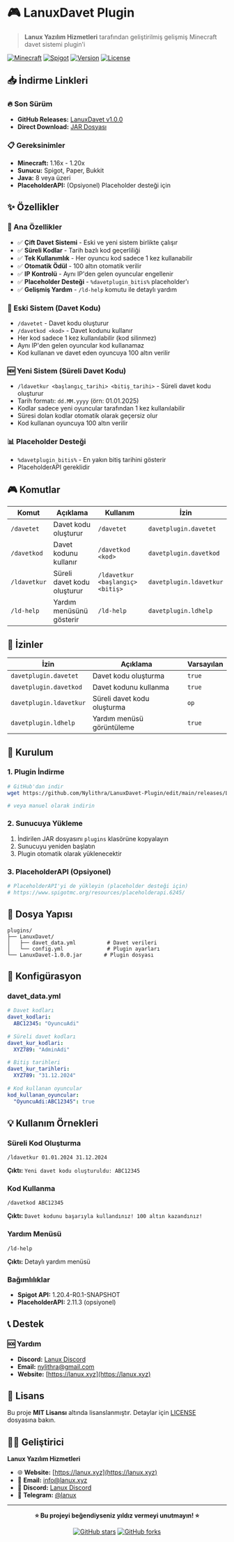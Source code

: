 # 🎮 LanuxDavet Plugin

> **Lanux Yazılım Hizmetleri** tarafından geliştirilmiş gelişmiş Minecraft davet sistemi plugin'i

[![Minecraft](https://img.shields.io/badge/Minecraft-1.16%2B-brightgreen.svg)](https://www.minecraft.net/)
[![Spigot](https://img.shields.io/badge/Spigot-API-blue.svg)](https://www.spigotmc.org/)
[![Version](https://img.shields.io/badge/Version-1.1.1-orange.svg)](https://github.com/lanux/davetplugin/releases)
[![License](https://img.shields.io/badge/License-MIT-green.svg)](LICENSE)

## 📥 İndirme Linkleri

### 🔥 Son Sürüm
- **GitHub Releases:** [LanuxDavet v1.0.0](https://github.com/nylithra/lanuxdavetplugin/releases/)
- **Direct Download:** [JAR Dosyası](https://github.com/Nylithra/LanuxDavet-Plugin/edit/main/releases/LanuxDavet-1.1.1.jar)

### 📋 Gereksinimler
- **Minecraft:** 1.16x - 1.20x
- **Sunucu:** Spigot, Paper, Bukkit
- **Java:** 8 veya üzeri
- **PlaceholderAPI:** (Opsiyonel) Placeholder desteği için

## ✨ Özellikler

### 🎯 Ana Özellikler
- ✅ **Çift Davet Sistemi** - Eski ve yeni sistem birlikte çalışır
- ✅ **Süreli Kodlar** - Tarih bazlı kod geçerliliği
- ✅ **Tek Kullanımlık** - Her oyuncu kod sadece 1 kez kullanabilir
- ✅ **Otomatik Ödül** - 100 altın otomatik verilir
- ✅ **IP Kontrolü** - Aynı IP'den gelen oyuncular engellenir
- ✅ **Placeholder Desteği** - `%davetplugin_bitis%` placeholder'ı
- ✅ **Gelişmiş Yardım** - `/ld-help` komutu ile detaylı yardım

### 🔄 Eski Sistem (Davet Kodu)
- `/davetet` - Davet kodu oluşturur
- `/davetkod <kod>` - Davet kodunu kullanır
- Her kod sadece 1 kez kullanılabilir (kod silinmez)
- Aynı IP'den gelen oyuncular kod kullanamaz
- Kod kullanan ve davet eden oyuncuya 100 altın verilir

### 🆕 Yeni Sistem (Süreli Davet Kodu)
- `/ldavetkur <başlangıç_tarihi> <bitiş_tarihi>` - Süreli davet kodu oluşturur
- Tarih formatı: `dd.MM.yyyy` (örn: 01.01.2025)
- Kodlar sadece yeni oyuncular tarafından 1 kez kullanılabilir
- Süresi dolan kodlar otomatik olarak geçersiz olur
- Kod kullanan oyuncuya 100 altın verilir

### 📊 Placeholder Desteği
- `%davetplugin_bitis%` - En yakın bitiş tarihini gösterir
- PlaceholderAPI gereklidir

## 🎮 Komutlar

| Komut | Açıklama | Kullanım | İzin |
|-------|----------|----------|------|
| `/davetet` | Davet kodu oluşturur | `/davetet` | `davetplugin.davetet` |
| `/davetkod` | Davet kodunu kullanır | `/davetkod <kod>` | `davetplugin.davetkod` |
| `/ldavetkur` | Süreli davet kodu oluşturur | `/ldavetkur <başlangıç> <bitiş>` | `davetplugin.ldavetkur` |
| `/ld-help` | Yardım menüsünü gösterir | `/ld-help` | `davetplugin.ldhelp` |

## 🔐 İzinler

| İzin | Açıklama | Varsayılan |
|------|----------|------------|
| `davetplugin.davetet` | Davet kodu oluşturma | `true` |
| `davetplugin.davetkod` | Davet kodunu kullanma | `true` |
| `davetplugin.ldavetkur` | Süreli davet kodu oluşturma | `op` |
| `davetplugin.ldhelp` | Yardım menüsü görüntüleme | `true` |

## 🚀 Kurulum

### 1. Plugin İndirme
```bash
# GitHub'dan indir
wget https://github.com/Nylithra/LanuxDavet-Plugin/edit/main/releases/LanuxDavet-1.1.1.jar

# veya manuel olarak indirin
```

### 2. Sunucuya Yükleme
1. İndirilen JAR dosyasını `plugins` klasörüne kopyalayın
2. Sunucuyu yeniden başlatın
3. Plugin otomatik olarak yüklenecektir

### 3. PlaceholderAPI (Opsiyonel)
```bash
# PlaceholderAPI'yi de yükleyin (placeholder desteği için)
# https://www.spigotmc.org/resources/placeholderapi.6245/
```

## 📁 Dosya Yapısı

```
plugins/
├── LanuxDavet/
│   ├── davet_data.yml          # Davet verileri
│   └── config.yml              # Plugin ayarları
└── LanuxDavet-1.0.0.jar       # Plugin dosyası
```

## 🔧 Konfigürasyon

### davet_data.yml
```yaml
# Davet kodları
davet_kodlari:
  ABC12345: "OyuncuAdi"
  
# Süreli davet kodları
davet_kur_kodlari:
  XYZ789: "AdminAdi"
  
# Bitiş tarihleri
davet_kur_tarihleri:
  XYZ789: "31.12.2024"
  
# Kod kullanan oyuncular
kod_kullanan_oyuncular:
  "OyuncuAdi:ABC12345": true
```

## 💡 Kullanım Örnekleri

### Süreli Kod Oluşturma
```
/ldavetkur 01.01.2024 31.12.2024
```
**Çıktı:** `Yeni davet kodu oluşturuldu: ABC12345`

### Kod Kullanma
```
/davetkod ABC12345
```
**Çıktı:** `Davet kodunu başarıyla kullandınız! 100 altın kazandınız!`

### Yardım Menüsü
```
/ld-help
```
**Çıktı:** Detaylı yardım menüsü


### Bağımlılıklar
- **Spigot API:** 1.20.4-R0.1-SNAPSHOT
- **PlaceholderAPI:** 2.11.3 (opsiyonel)

## 📞 Destek

### 🆘 Yardım
- **Discord:** [Lanux Discord](https://discord.gg/lanux)
- **Email:** nylithra@gmail.com
- **Website:** [https://lanux.xyz](https://lanux.xyz)


## 📄 Lisans

Bu proje **MIT Lisansı** altında lisanslanmıştır. Detaylar için [LICENSE](LICENSE) dosyasına bakın.

## 👨‍💻 Geliştirici

**Lanux Yazılım Hizmetleri**

- 🌐 **Website:** [https://lanux.xyz](https://lanux.xyz)
- 📧 **Email:** info@lanux.xyz
- 💬 **Discord:** [Lanux Discord](https://discord.gg/lanux)
- 📱 **Telegram:** [@lanux](https://t.me/lanux)

---

<div align="center">

**⭐ Bu projeyi beğendiyseniz yıldız vermeyi unutmayın! ⭐**

[![GitHub stars](https://img.shields.io/github/stars/lanux/davetplugin.svg?style=social&label=Star)](https://github.com/lanux/davetplugin)
[![GitHub forks](https://img.shields.io/github/forks/lanux/davetplugin.svg?style=social&label=Fork)](https://github.com/lanux/davetplugin/fork)

</div> 

